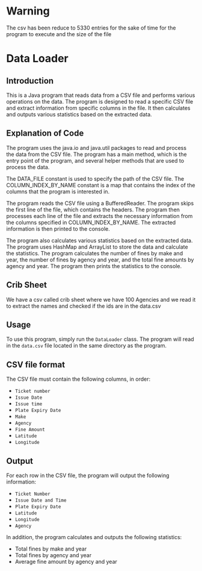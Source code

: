 # Warning
The csv has been reduce to 5330 entries for the sake of time for the program to execute and the size of the file

# Data Loader

## Introduction

This is a Java program that reads data from a CSV file and performs various operations on the data. The program is designed to read a specific CSV file and extract information from specific columns in the file. It then calculates and outputs various statistics based on the extracted data.

## Explanation of Code

The program uses the java.io and java.util packages to read and process the data from the CSV file. The program has a main method, which is the entry point of the program, and several helper methods that are used to process the data.

The DATA_FILE constant is used to specify the path of the CSV file. The COLUMN_INDEX_BY_NAME constant is a map that contains the index of the columns that the program is interested in.

The program reads the CSV file using a BufferedReader. The program skips the first line of the file, which contains the headers. The program then processes each line of the file and extracts the necessary information from the columns specified in COLUMN_INDEX_BY_NAME. The extracted information is then printed to the console.

The program also calculates various statistics based on the extracted data. The program uses HashMap and ArrayList to store the data and calculate the statistics. The program calculates the number of fines by make and year, the number of fines by agency and year, and the total fine amounts by agency and year. The program then prints the statistics to the console.

## Crib Sheet

We have a csv called crib sheet where we have 100 Agencies and we read it to extract the names and checked if the ids are in the data.csv

## Usage

To use this program, simply run the `DataLoader` class. The program will read in the `data.csv` file located in the same directory as the program.

## CSV file format

The CSV file must contain the following columns, in order:

- `Ticket number`
- `Issue Date`
- `Issue time`
- `Plate Expiry Date`
- `Make`
- `Agency`
- `Fine Amount`
- `Latitude`
- `Longitude`

## Output

For each row in the CSV file, the program will output the following information:

- `Ticket Number`
- `Issue Date and Time`
- `Plate Expiry Date`
- `Latitude`
- `Longitude`
- `Agency`

In addition, the program calculates and outputs the following statistics:

- Total fines by make and year
- Total fines by agency and year
- Average fine amount by agency and year
